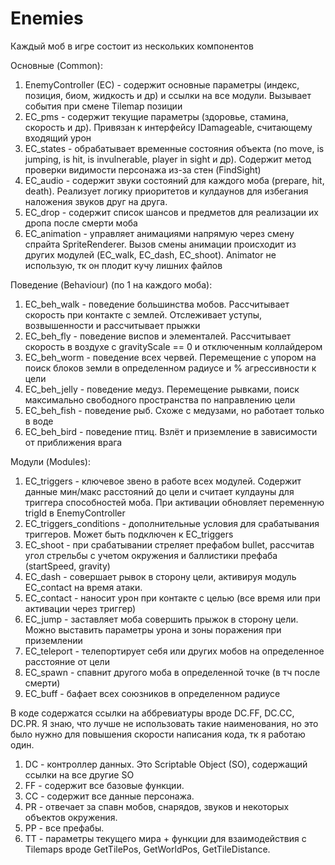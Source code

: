 # Enemies
Каждый моб в игре состоит из нескольких компонентов

Основные (Common):
1. EnemyController (EC) - содержит основные параметры (индекс, позиция, биом, жидкость и др) и ссылки на все модули. Вызывает события при смене Tilemap позиции
2. EC_pms - содержит текущие параметры (здоровье, стамина, скорость и др). Привязан к интерфейсу IDamageable, считающему входящий урон
3. EC_states - обрабатывает временные состояния объекта (no move, is jumping, is hit, is invulnerable, player in sight и др). Содержит метод проверки видимости персонажа из-за стен (FindSight)
4. EC_audio - содержит звуки состояний для каждого моба (prepare, hit, death). Реализует логику приоритетов и кулдаунов для избегания наложения звуков друг на друга.
5. EC_drop - содержит список шансов и предметов для реализации их дропа после смерти моба
6. EC_animation - управляет анимациями напрямую через смену спрайта SpriteRenderer. Вызов смены анимации происходит из других модулей (EC_walk, EC_dash, EC_shoot). Animator не использую, тк он плодит кучу лишних файлов

Поведение (Behaviour) (по 1 на каждого моба):
1. EC_beh_walk - поведение большинства мобов. Рассчитывает скорость при контакте с землей. Отслеживает уступы, возвышенности и рассчитывает прыжки
2. EC_beh_fly - поведение виспов и элементалей. Рассчитывает скорость в воздухе c gravityScale == 0 и отключенным коллайдером
3. EC_beh_worm - поведение всех червей. Перемещение с упором на поиск блоков земли в определенном радиусе и % агрессивности к цели
4. EC_beh_jelly - поведение медуз. Перемещение рывками, поиск максимально свободного пространства по направлению цели
5. EC_beh_fish - поведение рыб. Схоже с медузами, но работает только в воде
6. EC_beh_bird - поведение птиц. Взлёт и приземление в зависимости от приближения врага

Модули (Modules):
1. EC_triggers - ключевое звено в работе всех модулей. Содержит данные мин/макс расстояний до цели и считает кулдауны для триггера способностей моба. При активации обновляет переменную trigId в EnemyController
2. EC_triggers_conditions - дополнительные условия для срабатывания триггеров. Может быть подключен к EC_triggers
3. EC_shoot - при срабатывании стреляет префабом bullet, рассчитав угол стрельбы с учетом окружения и баллистики префаба (startSpeed, gravity)
4. EC_dash - совершает рывок в сторону цели, активируя модуль EC_contact на время атаки.
5. EC_contact - наносит урон при контакте с целью (все время или при активации через триггер)
6. EC_jump - заставляет моба совершить прыжок в сторону цели. Можно выставить параметры урона и зоны поражения при приземлении
7. EC_teleport - телепортирует себя или других мобов на определенное расстояние от цели
8. EC_spawn - спавнит другого моба в определенной точке (в тч после смерти)
9. EC_buff - бафает всех союзников в определенном радиусе

В коде содержатся ссылки на аббревиатуры вроде DC.FF, DC.CC, DC.PR. Я знаю, что лучше не использовать такие наименования, но это было нужно для повышения скорости написания кода, тк я работаю один.
1. DC - контроллер данных. Это Scriptable Object (SO), содержащий ссылки на все другие SO
2. FF - содержит все базовые функции.
3. CC - содержит все данные персонажа.
4. PR - отвечает за спавн мобов, снарядов, звуков и некоторых объектов окружения.
5. PP - все префабы.
6. TT - параметры текущего мира + функции для взаимодействия с Tilemaps вроде GetTilePos, GetWorldPos, GetTileDistance. 
